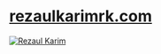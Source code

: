 # [rezaulkarimrk.com](rezaulkarimrk.com)


[![Rezaul Karim](https://ibb.co/zFjRK21)](http://rezaulkarimrk.com)
